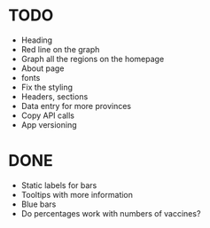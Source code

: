 # TODO

- Heading
- Red line on the graph
- Graph all the regions on the homepage
- About page
- fonts
- Fix the styling
- Headers, sections
- Data entry for more provinces
- Copy API calls
- App versioning

# DONE

- Static labels for bars
- Tooltips with more information
- Blue bars
- Do percentages work with numbers of vaccines?
